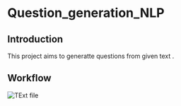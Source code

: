 # Question_generation_NLP
## Introduction 
This project aims to generatte questions from given text .
## Workflow
![TExt file](https://github.com/Paras014/Question_generation_NLP/assets/98278584/d32bc18e-7c4d-4f13-8881-e6a6b8b02ecc)
